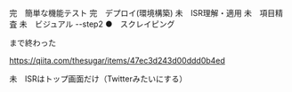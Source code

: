 完　簡単な機能テスト
完　デプロイ(環境構築)
未　ISR理解・適用
未　項目精査
未　ビジュアル
--step2
●　スクレイピング


まで終わった

https://qiita.com/thesugar/items/47ec3d243d00ddd0b4ed


未　ISRはトップ画面だけ（Twitterみたいにする）